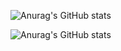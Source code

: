 ![Anurag's GitHub stats](https://github-readme-stats.vercel.app/api/top-langs/?username=Sn0wFl4keXD&langs_count=6&layout=compact&theme=radical)

![Anurag's GitHub stats](https://github-readme-stats.vercel.app/api?username=Sn0wFl4keXD&show_icons=true&theme=radical&include_all_commits=true&count_private=true&hide=contribs)
